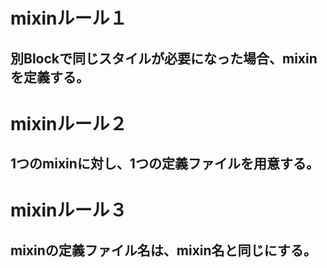 
# mixinルール１
## 別Blockで同じスタイルが必要になった場合、mixinを定義する。

# mixinルール２
## 1つのmixinに対し、1つの定義ファイルを用意する。


# mixinルール３
## mixinの定義ファイル名は、mixin名と同じにする。

